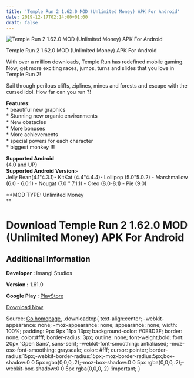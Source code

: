 ```yaml
---
title: 'Temple Run 2 1.62.0 MOD (Unlimited Money) APK For Android'
date: 2019-12-17T02:14:00+01:00
draft: false
---
```


![Temple Run 2 1.62.0 MOD (Unlimited Money) APK For Android](https://i2.wp.com/apkhome.net/wp-content/uploads/2019/11/Temple-Run-2-1.62.0-MOD-Unlimited-Money.png "Temple Run 2 1.62.0 MOD (Unlimited Money) APK For Android")

  

Temple Run 2 1.62.0 MOD (Unlimited Money) APK For Android

With over a million downloads, Temple Run has redefined mobile gaming. Now, get more exciting races, jumps, turns and slides that you love in Temple Run 2!

Sail through perilous cliffs, ziplines, mines and forests and escape with the cursed idol. How far can you run ?!

**Features:**  
\* beautiful new graphics  
\* Stunning new organic environments  
\* New obstacles  
\* More bonuses  
\* More achievements  
\* special powers for each character  
\* biggest monkey !!!

**Supported Android**  
{4.0 and UP}  
**Supported Android Version**:-  
Jelly Bean(4.1"4.3.1)- KitKat (4.4"4.4.4)- Lollipop (5.0"5.0.2) - Marshmallow (6.0 - 6.0.1) - Nougat (7.0 " 7.1.1) - Oreo (8.0-8.1) - Pie (9.0)

**MOD TYPE: Unlimited Money  
**

Download Temple Run 2 1.62.0 MOD (Unlimited Money) APK For Android
==================================================================

Additional Information
----------------------

**Developer :** Imangi Studios

**Version :** 1.61.0

**Google Play :** [PlayStore](https://play.google.com/store/apps/details?id=com.imangi.templerun2)

  

[Download Now](https://store4app.co/post/temple-run-2-1-62-0-mod-unlimited-money-apk-for-android_1574538147)

  
Source: [Go homepage.](https://store4app.co/post/temple-run-2-1-62-0-mod-unlimited-money-apk-for-android_1574538147) .downloadtop{ text-align:center; -webkit-appearance: none; -moz-appearance: none; appearance: none; width: 100%; padding: 9px 9px 11px 13px; background-color: #0EBD3F; border: none; color:#fff; border-radius: 3px; outline: none; font-weight;bold; font: 20px 'Open Sans', sans-serif; -webkit-font-smoothing: antialiased; -moz-osx-font-smoothing: grayscale; color: #fff; cursor: pointer; border-radius:15px;-webkit-border-radius:15px;-moz-border-radius:5px;box-shadow:0 0 5px rgba(0,0,0,.2);-moz-box-shadow:0 0 5px rgba(0,0,0,.2);-webkit-box-shadow:0 0 5px rgba(0,0,0,.2) !important; }